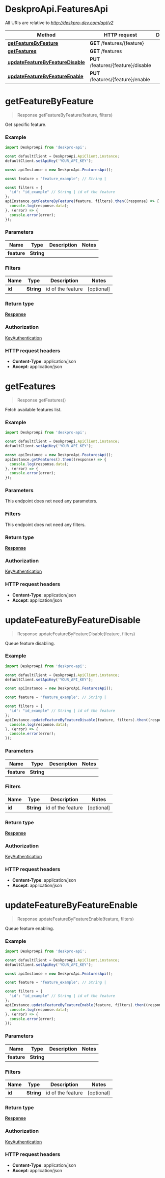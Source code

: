 # DeskproApi.FeaturesApi

All URIs are relative to *http://deskpro-dev.com/api/v2*

Method | HTTP request | Description
------------- | ------------- | -------------
[**getFeatureByFeature**](FeaturesApi.md#getFeatureByFeature) | **GET** /features/{feature} | 
[**getFeatures**](FeaturesApi.md#getFeatures) | **GET** /features | 
[**updateFeatureByFeatureDisable**](FeaturesApi.md#updateFeatureByFeatureDisable) | **PUT** /features/{feature}/disable | 
[**updateFeatureByFeatureEnable**](FeaturesApi.md#updateFeatureByFeatureEnable) | **PUT** /features/{feature}/enable | 


<a name="getFeatureByFeature"></a>
# **getFeatureByFeature**
> Response getFeatureByFeature(feature, filters)



Get specific feature.

### Example
```javascript
import DeskproApi from 'deskpro-api';

const defaultClient = DeskproApi.ApiClient.instance;
defaultClient.setApiKey('YOUR_API_KEY');

const apiInstance = new DeskproApi.FeaturesApi();

const feature = "feature_example"; // String | 

const filters = { 
  'id': "id_example" // String | id of the feature
};
apiInstance.getFeatureByFeature(feature, filters).then((response) => {
  console.log(response.data);
}, (error) => {
  console.error(error);
});

```

### Parameters


Name | Type | Description  | Notes
------------- | ------------- | ------------- | -------------
 **feature** | **String**|  |

### Filters


Name | Type | Description  | Notes
------------- | ------------- | ------------- | -------------
 **id** | **String**| id of the feature | [optional]

### Return type

[**Response**](Response.md)

### Authorization

[KeyAuthentication](../README.md#KeyAuthentication)

### HTTP request headers

 - **Content-Type**: application/json
 - **Accept**: application/json

<a name="getFeatures"></a>
# **getFeatures**
> Response getFeatures()



Fetch available features list.

### Example
```javascript
import DeskproApi from 'deskpro-api';

const defaultClient = DeskproApi.ApiClient.instance;
defaultClient.setApiKey('YOUR_API_KEY');

const apiInstance = new DeskproApi.FeaturesApi();
apiInstance.getFeatures().then((response) => {
  console.log(response.data);
}, (error) => {
  console.error(error);
});

```

### Parameters
This endpoint does not need any parameters.


### Filters
This endpoint does not need any filters.


### Return type

[**Response**](Response.md)

### Authorization

[KeyAuthentication](../README.md#KeyAuthentication)

### HTTP request headers

 - **Content-Type**: application/json
 - **Accept**: application/json

<a name="updateFeatureByFeatureDisable"></a>
# **updateFeatureByFeatureDisable**
> Response updateFeatureByFeatureDisable(feature, filters)



Queue feature disabling.

### Example
```javascript
import DeskproApi from 'deskpro-api';

const defaultClient = DeskproApi.ApiClient.instance;
defaultClient.setApiKey('YOUR_API_KEY');

const apiInstance = new DeskproApi.FeaturesApi();

const feature = "feature_example"; // String | 

const filters = { 
  'id': "id_example" // String | id of the feature
};
apiInstance.updateFeatureByFeatureDisable(feature, filters).then((response) => {
  console.log(response.data);
}, (error) => {
  console.error(error);
});

```

### Parameters


Name | Type | Description  | Notes
------------- | ------------- | ------------- | -------------
 **feature** | **String**|  |

### Filters


Name | Type | Description  | Notes
------------- | ------------- | ------------- | -------------
 **id** | **String**| id of the feature | [optional]

### Return type

[**Response**](Response.md)

### Authorization

[KeyAuthentication](../README.md#KeyAuthentication)

### HTTP request headers

 - **Content-Type**: application/json
 - **Accept**: application/json

<a name="updateFeatureByFeatureEnable"></a>
# **updateFeatureByFeatureEnable**
> Response updateFeatureByFeatureEnable(feature, filters)



Queue feature enabling.

### Example
```javascript
import DeskproApi from 'deskpro-api';

const defaultClient = DeskproApi.ApiClient.instance;
defaultClient.setApiKey('YOUR_API_KEY');

const apiInstance = new DeskproApi.FeaturesApi();

const feature = "feature_example"; // String | 

const filters = { 
  'id': "id_example" // String | id of the feature
};
apiInstance.updateFeatureByFeatureEnable(feature, filters).then((response) => {
  console.log(response.data);
}, (error) => {
  console.error(error);
});

```

### Parameters


Name | Type | Description  | Notes
------------- | ------------- | ------------- | -------------
 **feature** | **String**|  |

### Filters


Name | Type | Description  | Notes
------------- | ------------- | ------------- | -------------
 **id** | **String**| id of the feature | [optional]

### Return type

[**Response**](Response.md)

### Authorization

[KeyAuthentication](../README.md#KeyAuthentication)

### HTTP request headers

 - **Content-Type**: application/json
 - **Accept**: application/json

